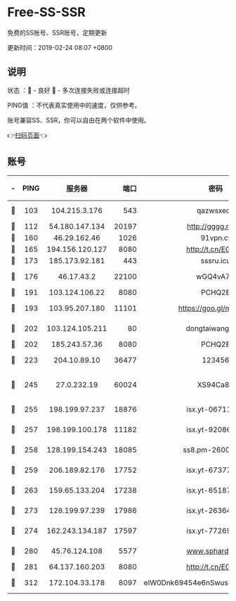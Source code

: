 # Free-SS-SSR

免费的SS账号、SSR账号，定期更新

更新时间：2019-02-24 08:07 +0800

## 说明

状态     ：🙂 - 良好 🙁 - 多次连接失败或连接超时

PING值   ：不代表真实使用中的速度，仅供参考。

账号兼容SS、SSR，你可以自由在两个软件中使用。

👉[扫码页面](https://liesauer.github.io/free-ss-ssr.github.io/)👈

## 账号

|-|PING|服务器|端口|密码|加密方式|区域|
|:----:|:----:|:-----:|-----:|:----:|:----:|:----:|
|🙂|103|104.215.3.176|543|qazwsxedc|aes-256-gcm|JP|
|🙂|112|54.180.147.134|20197|http://gggg.rocks|chacha20|KR|
|🙂|160|46.29.162.46|1026|91vpn.cf|rc4-md5|RU|
|🙂|165|194.156.120.127|8080|http://t.cn/EGJIyrl|rc4-md5|RU|
|🙂|173|185.173.92.181|443|sssru.icu|rc4-md5|RU|
|🙂|176|46.17.43.2|22100|wGQ4vA7D|aes-256-gcm|RU|
|🙂|191|103.124.106.22|8080|PCHQ2E|rc4-md5|US|
|🙂|193|103.95.207.180|11101|https://goo.gl/m1zu1p|chacha20-ietf|CN|
|🙂|202|103.124.105.211|80|dongtaiwang.com|aes-256-cfb|US|
|🙂|202|185.243.57.36|8080|PCHQ2E|rc4-md5|US|
|🙂|223|204.10.89.10|36477|123456|aes-256-cfb|US|
|🙂|245|27.0.232.19|60024|XS94Ca8K|xchacha20-ietf-poly1305|HK|
|🙂|255|198.199.97.237|18876|isx.yt-06711151|aes-256-cfb|US|
|🙂|257|198.199.100.178|11182|isx.yt-92086037|aes-256-cfb|US|
|🙂|258|128.199.154.243|18085|ss8.pm-26006115|aes-256-cfb|SG|
|🙂|259|206.189.82.176|17752|isx.yt-67377098|aes-256-cfb|SG|
|🙂|263|159.65.133.204|17238|isx.yt-65187427|aes-256-cfb|SG|
|🙂|273|128.199.97.239|17986|isx.yt-26364145|aes-256-cfb|SG|
|🙂|274|162.243.134.187|17597|isx.yt-77269149|aes-256-cfb|US|
|🙂|280|45.76.124.108|5577|www.sphard.com|aes-256-cfb|AU|
|🙂|281|64.137.160.203|8080|http://t.cn/EGJIyrl|rc4-md5|CA|
|🙂|312|172.104.33.178|8097|eIW0Dnk69454e6nSwuspv9DmS201tQ0D|aes-256-cfb|SG|
